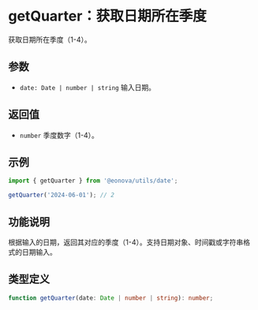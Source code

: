 # getQuarter：获取日期所在季度

获取日期所在季度（1-4）。

## 参数
- `date: Date | number | string`  输入日期。

## 返回值
- `number`  季度数字（1-4）。

## 示例
```ts
import { getQuarter } from '@eonova/utils/date';

getQuarter('2024-06-01'); // 2
```

## 功能说明
根据输入的日期，返回其对应的季度（1-4）。支持日期对象、时间戳或字符串格式的日期输入。

## 类型定义
```typescript
function getQuarter(date: Date | number | string): number;
